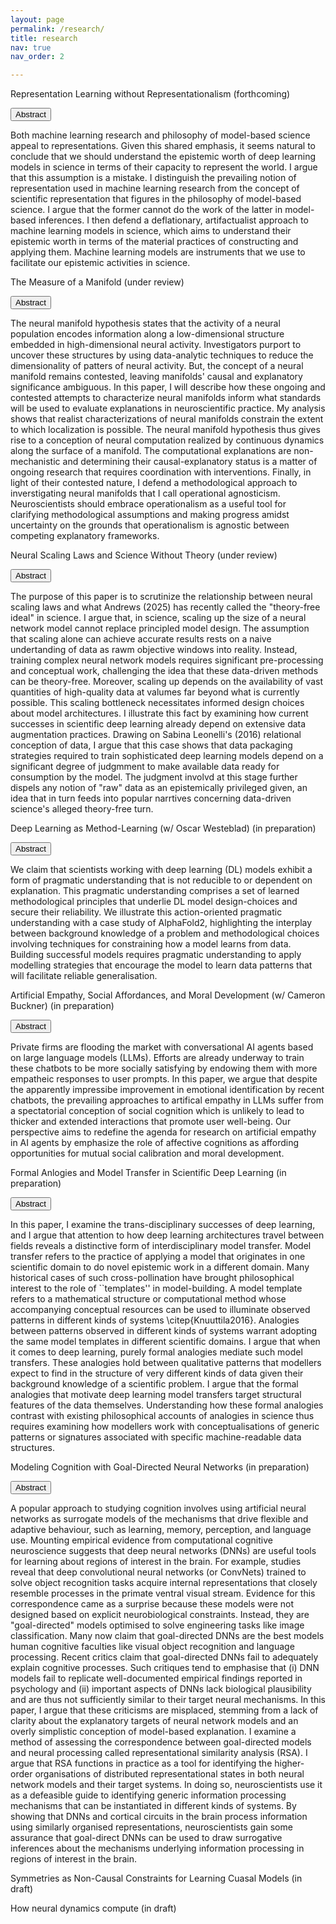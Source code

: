 ```yaml
---
layout: page
permalink: /research/
title: research
nav: true
nav_order: 2

---
```


Representation Learning without Representationalism (forthcoming)

<p>
  <button class="btn " type="button" data-toggle="collapse" data-target="#collapse1" aria-expanded="false" aria-controls="collapse1">
 Abstract
  </button>
</p>

<div class="collapse" id="collapse1">
  <div class="card card-body">
   Both machine learning research and philosophy of model-based science appeal to representations. Given this shared emphasis, it seems natural to conclude that we should understand the epistemic worth of deep learning models in science in terms of their capacity to represent the world. I argue that this assumption is a mistake. I distinguish the prevailing notion of representation used in machine learning research from the concept of scientific representation that figures in the philosophy of model-based science. I argue that the former cannot do the work of the latter in model-based inferences. I then defend a deflationary, artifactualist approach to machine learning models in science, which aims to understand their epistemic worth in terms of the material practices of constructing and applying them. Machine learning models are instruments that we use to facilitate our epistemic activities in science.    
  </div>
</div>

<p>


The Measure of a Manifold (under review)  

 <p> <button class="btn " type="button" data-toggle="collapse" data-target="#collapse3" aria-expanded="false" aria-controls="collapse3">
 Abstract
  </button>
</p>
<div class="collapse" id="collapse3">
  <div class="card card-body">
    The neural manifold hypothesis states that the activity of a neural population encodes information along a low-dimensional structure embedded in high-dimensional neural activity. Investigators purport to uncover these structures by using data-analytic techniques to reduce the dimensionality of patters of neural activity. But, the concept of a neural manifold remains contested, leaving manifolds' causal and explanatory significance ambiguous. In this paper, I will describe how these ongoing and contested attempts to characterize neural manifolds inform what standards will be used to evaluate explanations in neuroscientific practice. My analysis shows that realist characterizations of neural manifolds constrain the extent to which localization is possible. The neural manifold hypothesis thus gives rise to a conception of neural computation realized by continuous dynamics along the surface of a manifold. The computational explanations are non-mechanistic and determining their causal-explanatory status is a matter of ongoing research that requires coordination with interventions. Finally, in light of their contested nature, I defend a methodological approach to inverstigating neural manifolds that I call operational agnosticism. Neuroscientists should embrace operationalism as a useful tool for clarifying methodological assumptions and making progress amidst uncertainty on the grounds that operationalism is agnostic between competing explanatory frameworks.
  </div>
</div>

Neural Scaling Laws and Science Without Theory (under review)

<p>  <button class="btn " type="button" data-toggle="collapse" data-target="#collapse4" aria-expanded="false" aria-controls="collapse4">
 Abstract
  </button>
</p>
<div class="collapse" id="collapse4">
  <div class="card card-body">
    The purpose of this paper is to scrutinize the relationship between neural scaling laws and what Andrews (2025) has recently called the "theory-free ideal" in science. I argue that, in science, scaling up the size of a neural network model cannot replace principled model design. The assumption that scaling alone can achieve accurate results rests on a naive undertanding of data as rawm objective windows into reality. Instead, training complex neural network models requires significant pre-processing and conceptual work, challenging the idea that these data-driven methods can be theory-free. Moreover, scaling up depends on the availability of vast quantities of high-quality data at valumes far beyond what is currently possible. This scaling bottleneck necessitates informed design choices about model architectures. I illustrate this fact by examining how current successes in scientific deep learning already depend on extensive data augmentation practices. Drawing on Sabina Leonelli's (2016) relational conception of data, I argue that this case shows that data packaging strategies required to train sophisticated deep learning models depend on a significant degree of judgmment to make available data ready for consumption by the model. The judgment involvd at this stage further dispels any notion of "raw" data as an epistemically privileged given, an idea that in turn feeds into popular narrtives concerning data-driven science's alleged theory-free turn.
  </div>
</div>

Deep Learning as Method-Learning (w/ Oscar Westeblad) (in preparation)

<p>  <button class="btn " type="button" data-toggle="collapse" data-target="#collapse5" aria-expanded="false" aria-controls="collapse5">
 Abstract
  </button>
</p>
<div class="collapse" id="collaps5">
  <div class="card card-body">
We claim that scientists working with deep learning (DL) models exhibit a form of pragmatic understanding that is not reducible to or dependent on explanation. This pragmatic understanding comprises a set of learned methodological principles that underlie DL model design-choices and secure their reliability. We illustrate this action-oriented pragmatic understanding with a case study
of AlphaFold2, highlighting the interplay between background knowledge of a problem and methodological choices involving techniques for constraining how a model learns from data. Building successful models requires pragmatic understanding to apply modelling strategies that encourage the model to learn data patterns that will facilitate reliable generalisation.
  </div>
</div>

Artificial Empathy, Social Affordances, and Moral Development (w/ Cameron Buckner) (in preparation)

<p>  <button class="btn " type="button" data-toggle="collapse" data-target="#collapse6" aria-expanded="false" aria-controls="collapse6">
 Abstract
  </button>
</p>
<div class="collapse" id="collaps6">
  <div class="card card-body">
Private firms are flooding the market with conversational AI agents based on large language models (LLMs). Efforts are already underway to train these chatbots to be more socially satisfying by endowing them with more empatheic responses to user prompts. In this paper, we argue that despite the apparently impressibe improvement in emotional identification by recent chatbots, the prevailing approaches to artifical empathy in LLMs suffer from a spectatorial conception of social cognition which is unlikely to lead to thicker and extended interactions that promote user well-being. Our perspective aims to redefine the agenda for research on artificial empathy in AI agents by emphasize the role of affective cognitions as affording opportunities for mutual social calibration and moral development. 
  </div>
</div>

Formal Anlogies and Model Transfer in Scientific Deep Learning (in preparation)

<p>  <button class="btn " type="button" data-toggle="collapse" data-target="#collapse7" aria-expanded="false" aria-controls="collapse7">
 Abstract
  </button>
</p>
<div class="collapse" id="collaps7">
  <div class="card card-body">
In this paper, I examine the trans-disciplinary successes of deep learning, and I argue that attention to how deep learning architectures travel between fields reveals a distinctive form of interdisciplinary model transfer. Model transfer refers to the practice of applying a model that originates in one scientific domain to do novel epistemic work in a different domain.  Many historical cases of such cross-pollination have brought philosophical interest to the role of ``templates'' in model-building. A model template refers to a mathematical structure or computational method whose accompanying conceptual resources can be used to illuminate observed patterns in different kinds of systems \citep{Knuuttila2016}. Analogies between patterns observed in different kinds of systems warrant adopting the same model templates in different scientific domains. I argue that when it comes to deep learning, purely formal analogies mediate such model transfers. These analogies hold between qualitative patterns that modellers expect to find in the structure of very different kinds of data given their background knowledge of a scientific problem. I argue that the formal analogies that motivate deep learning model transfers target structural features of the data themselves. Understanding how these formal analogies contrast with existing philosophical accounts of analogies in science thus requires examining how modellers work with conceptualisations of generic patterns or signatures associated with specific machine-readable data structures. 
  </div>
</div>

Modeling Cognition with Goal-Directed Neural Networks (in preparation)

<p>  <button class="btn " type="button" data-toggle="collapse" data-target="#collapse8" aria-expanded="false" aria-controls="collapse8">
 Abstract
  </button>
</p>
<div class="collapse" id="collaps8">
  <div class="card card-body">
A popular approach to studying cognition involves using artificial neural networks as surrogate models of the mechanisms that drive flexible and adaptive behaviour, such as learning, memory, perception, and language use. Mounting empirical evidence from computational cognitive neuroscience suggests that deep neural networks (DNNs) are useful tools for learning about regions of interest in the brain. For example, studies reveal that deep convolutional neural networks (or ConvNets) trained to solve object recognition tasks acquire internal representations that closely resemble processes in the primate ventral visual stream. Evidence for this correspondence came as a surprise because these models were not designed based on explicit neurobiological constraints. Instead, they are "goal-directed" models optimised to solve engineering tasks like image classification. Many now claim that goal-directed DNNs are the best models human cognitive faculties like visual object recognition and language processing. Recent critics claim that goal-directed DNNs fail to adequately explain cognitive processes. Such critiques tend to emphasise that (i) DNN models fail to replicate well-documented empirical findings reported in psychology and (ii) important aspects of DNNs lack biological plausibility and are thus not sufficiently similar to their target neural mechanisms. In this paper, I argue that these criticisms are misplaced, stemming from a lack of clarity about the explanatory targets of neural network models and an overly simplistic conception of model-based explanation. I examine a method of assessing the correspondence between goal-directed models and neural processing called representational similarity analysis (RSA). I argue that RSA functions in practice as a tool for identifying the higher-order organisations of distributed representational states in both neural network models and their target systems. In doing so, neuroscientists use it as a defeasible guide to identifying generic information processing mechanisms that can be instantiated in different kinds of systems. By showing that DNNs and cortical circuits in the brain process information using similarly organised representations, neuroscientists gain some assurance that goal-direct DNNs can be used to draw surrogative inferences about the mechanisms underlying information processing in regions of interest in the brain. 
</div>

Symmetries as Non-Causal Constraints for Learning Cuasal Models (in draft)

How neural dynamics compute (in draft)
